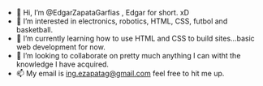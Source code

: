 - 👋 Hi, I’m @EdgarZapataGarfias , Edgar for short. xD
- 👀 I’m interested in electronics, robotics, HTML, CSS, futbol and basketball.
- 🌱 I’m currently learning how to use HTML and CSS to build sites...basic web development for now.
- 💞️ I’m looking to collaborate on pretty much anything I can witht the knowledge I have acquired.
- 📫 My email is ing.ezapatag@gmail.com feel free to hit me up.

<!---
EdgarZapataGarfias/EdgarZapataGarfias is a ✨ special ✨ repository because its `README.md` (this file) appears on your GitHub profile.
You can click the Preview link to take a look at your changes.
--->
